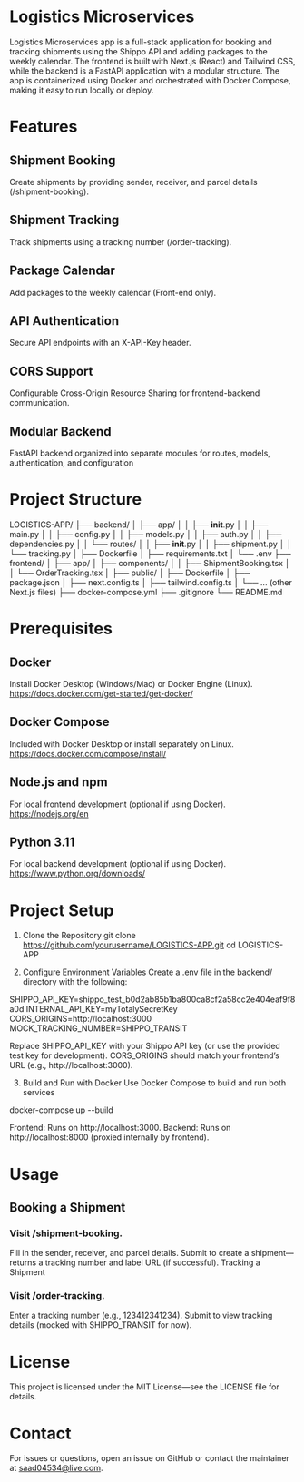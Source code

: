 # Logistics Microservices
Logistics Microservices app is a full-stack application for booking and tracking shipments using the Shippo API and adding packages to the weekly calendar. The frontend is built with Next.js (React) and Tailwind CSS, while the backend is a FastAPI application with a modular structure. The app is containerized using Docker and orchestrated with Docker Compose, making it easy to run locally or deploy.

# Features
## Shipment Booking
Create shipments by providing sender, receiver, and parcel details (/shipment-booking).

## Shipment Tracking
Track shipments using a tracking number (/order-tracking).

## Package Calendar
Add packages to the weekly calendar (Front-end only).

## API Authentication
Secure API endpoints with an X-API-Key header.

## CORS Support
Configurable Cross-Origin Resource Sharing for frontend-backend communication.

## Modular Backend
FastAPI backend organized into separate modules for routes, models, authentication, and configuration

# Project Structure
LOGISTICS-APP/
├── backend/
│   ├── app/
│   │   ├── __init__.py
│   │   ├── main.py
│   │   ├── config.py
│   │   ├── models.py
│   │   ├── auth.py
│   │   ├── dependencies.py
│   │   └── routes/
│   │       ├── __init__.py
│   │       ├── shipment.py
│   │       └── tracking.py
│   ├── Dockerfile
│   ├── requirements.txt
│   └── .env
├── frontend/
│   ├── app/
│   ├── components/
│   │   ├── ShipmentBooking.tsx
│   │   └── OrderTracking.tsx
│   ├── public/
│   ├── Dockerfile
│   ├── package.json
│   ├── next.config.ts
│   ├── tailwind.config.ts
│   └── ... (other Next.js files)
├── docker-compose.yml
├── .gitignore
└── README.md

# Prerequisites
## Docker
Install Docker Desktop (Windows/Mac) or Docker Engine (Linux).
https://docs.docker.com/get-started/get-docker/

## Docker Compose
Included with Docker Desktop or install separately on Linux.
https://docs.docker.com/compose/install/

## Node.js and npm
For local frontend development (optional if using Docker).
https://nodejs.org/en

## Python 3.11
For local backend development (optional if using Docker).
https://www.python.org/downloads/

# Project Setup
1. Clone the Repository
git clone https://github.com/yourusername/LOGISTICS-APP.git
cd LOGISTICS-APP

2. Configure Environment Variables
Create a .env file in the backend/ directory with the following:

SHIPPO_API_KEY=shippo_test_b0d2ab85b1ba800ca8cf2a58cc2e404eaf9f8a0d
INTERNAL_API_KEY=myTotalySecretKey
CORS_ORIGINS=http://localhost:3000
MOCK_TRACKING_NUMBER=SHIPPO_TRANSIT

Replace SHIPPO_API_KEY with your Shippo API key (or use the provided test key for development).
CORS_ORIGINS should match your frontend’s URL (e.g., http://localhost:3000).

3. Build and Run with Docker
Use Docker Compose to build and run both services

docker-compose up --build

Frontend: Runs on http://localhost:3000.
Backend: Runs on http://localhost:8000 (proxied internally by frontend).

# Usage
## Booking a Shipment
### Visit /shipment-booking.
Fill in the sender, receiver, and parcel details.
Submit to create a shipment—returns a tracking number and label URL (if successful).
Tracking a Shipment
### Visit /order-tracking.
Enter a tracking number (e.g., 123412341234).
Submit to view tracking details (mocked with SHIPPO_TRANSIT for now).


# License
This project is licensed under the MIT License—see the LICENSE file for details.

# Contact
For issues or questions, open an issue on GitHub or contact the maintainer at saad04534@live.com.
